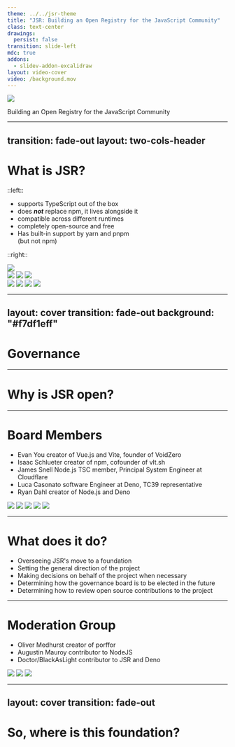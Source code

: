 ```yaml
---
theme: ../../jsr-theme
title: "JSR: Building an Open Registry for the JavaScript Community"
class: text-center
drawings:
  persist: false
transition: slide-left
mdc: true
addons:
  - slidev-addon-excalidraw
layout: video-cover
video: /background.mov
---
```


<img src="/jsr.svg" class="w-32 mx-auto">

Building an Open Registry for the JavaScript Community

---
transition: fade-out
layout: two-cols-header
---

# What is <span class="text-[--jsr-yellow]">JSR</span>?

::left::

- supports TypeScript out of the box
- does ***not*** replace npm, it lives alongside it
- compatible across different runtimes
- completely open-source and free
- Has built-in support by yarn and pnpm<br/>(but not npm)

::right::

<div class="pl-10">
  <img
    v-motion
    :initial="initial"
    :enter="getFinal()"
    src="/typescript.png"
    class="relative size-20 left-20"
  />
  
  <div class="w-60 relative left-50">
    <div class="relative w-40 h-40 *:size-20 *:absolute *:inset-0">
      <img
        v-motion
        :initial="initial"
        :enter="getFinal()"
        src="/npm.svg"
        class="left-10"
      />
      <img
        v-motion
        :initial="initial"
        :enter="getFinal()"
        src="/pnpm.svg"
        class="right-14 top-10"
      />
      <img
        v-motion
        :initial="initial"
        :enter="getFinal()"
        src="/yarn.svg"
        class="left-18 top-8"
      />
    </div>
  </div>
  
  <div class="w-60 relative">
    <div class="relative w-40 h-40 *:size-20 *:absolute *:inset-0">
      <img
        v-motion
        :initial="initial"
        :enter="getFinal()"
        src="/bun.svg"
        class="right-10 top-10"
      />
      <img
        v-motion
        :initial="initial"
        :enter="getFinal()"
        src="/cf-workers.svg"
        class="left-13 top-10"
      />
      <img
        v-motion
        :initial="initial"
        :enter="getFinal()"
        src="/node.svg"
        class="right-13 bottom-3"
      />
      <img
        v-motion
        :initial="initial"
        :enter="getFinal()"
        src="/deno.svg"
        class="left-15"
      />
    </div>
  </div>
</div>

<script setup lang="ts">
function randomIntFromInterval(min, max) {
  return Math.floor(Math.random() * (max - min + 1) + min);
}

const initial = {
 x: 0,
 y: 0,
};

function getFinal() {
  return {
    y: randomIntFromInterval(0, 15),
    x: randomIntFromInterval(0, 15),
    transition: {
      y: {
        delay: randomIntFromInterval(0, 1000),
        duration: randomIntFromInterval(2700, 3000),
        repeat: Infinity,
        ease: "easeInOut",
        repeatType: "mirror",
      },
      x: {
        delay: randomIntFromInterval(0, 1000),
        duration: randomIntFromInterval(2700, 3000),
        repeat: Infinity,
        ease: "easeInOut",
        repeatType: "mirror",
      }
    },
  };
}
</script>

---
layout: cover
transition: fade-out
background: "#f7df1eff"
---

# <span class="text-black">Governance</span>

---


# Why is <span class="text-[--jsr-yellow]">JSR</span> open?

<div class="pt-10 flex justify-center items-center">
<Excalidraw
  drawFilePath="./open-jsr.excalidraw"
  class="w-[600px]"
  :darkMode="false"
  :background="false"
/>
</div>


---

# <span class="text-[--jsr-yellow]">Board Members</span>

<div class="flex flex-col justify-between h-4/5">
<ul class="list-disc pl-5 my-auto">
    <li v-click=1><span class="inline-block w-1/4">Evan You</span> creator of Vue.js and Vite, founder of VoidZero</li>
    <li v-click=2><span class="inline-block w-1/4">Isaac Schlueter</span> creator of npm, cofounder of vlt.sh</li>
    <li v-click=3><span class="inline-block w-1/4">James Snell</span> Node.js TSC member, Principal System Engineer at Cloudflare</li>
    <li v-click=4><span class="inline-block w-1/4">Luca Casonato</span> software Engineer at Deno, TC39 representative</li>
    <li v-click=5><span class="inline-block w-1/4">Ryan Dahl</span> creator of Node.js and Deno</li>
</ul>

<div class="flex justify-around items-center w-full *:w-1/8 *:rounded mt-auto">
    <img v-click=1 src="https://github.com/yyx990803.png" />
    <img v-click=2 src="https://github.com/isaacs.png" />
    <img v-click=3 src="https://github.com/jasnell.png" />
    <img v-click=4 src="https://github.com/lucacasonato.png" />
    <img v-click=5 src="https://cdn.cloudinary.com/stichting-frontend-amsterdam/image/upload/v1674813354/dev/Dahl_Ryan_wg0lg5.png" />
</div>
</div>

---

# What does it do?

- Overseeing JSR's move to a foundation
- Setting the general direction of the project
- Making decisions on behalf of the project when necessary
- Determining how the governance board is to be elected in the future
- Determining how to review open source contributions to the project

---

# <span class="text-[--jsr-yellow]">Moderation Group</span>

<div class="flex flex-col justify-between h-4/5">
<ul class="list-disc pl-5 my-auto">
    <li><span class="inline-block w-1/4">Oliver Medhurst</span> creator of porffor</li>
    <li><span class="inline-block w-1/4">Augustin Mauroy</span> contributor to NodeJS</li>
    <li><span class="inline-block w-1/4">Doctor/BlackAsLight</span> contributor to JSR and Deno</li>
</ul>

<div class="flex justify-around items-center w-full *:w-1/8 *:rounded mt-auto">
    <img src="https://github.com/canadahonk.png" />
    <img src="https://github.com/AugustinMauroy.png" />
    <img src="https://github.com/BlackAsLight.png" />
</div>
</div>

---
layout: cover
transition: fade-out
---

# So, where is this foundation?

<!-- 
in the talks with OpenJS & ECMA, but it's a slow process.

alternatives are creating our own non-profit or seek other entities to be under.
-->
